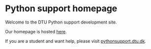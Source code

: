 Python support homepage
=======================

Welcome to the DTU Python support development site.

Our homepage is hosted [here](https://pythonsupport.dtu.dk).

If you are a student and want help, please visit [pythonsupport.dtu.dk](https://pythonsupport.dtu.dk).
